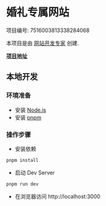 # 婚礼专属网站

项目编号: 7516003813338284068

本项目是由 [网站开发专家](https://space.coze.cn/) 创建.

[**项目地址**](https://space.coze.cn/task/7516003813338284068)

## 本地开发

### 环境准备

- 安装 [Node.js](https://nodejs.org/en)
- 安装 [pnpm](https://pnpm.io/installation)

### 操作步骤

- 安装依赖

```sh
pnpm install
```

- 启动 Dev Server

```sh
pnpm run dev
```

- 在浏览器访问 http://localhost:3000

